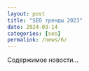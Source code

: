 ```yaml
---
layout: post
title: "SEO тренды 2023"
date: 2024-03-14
categories: [seo]
permalink: /news/6/
---
```


Содержимое новости...